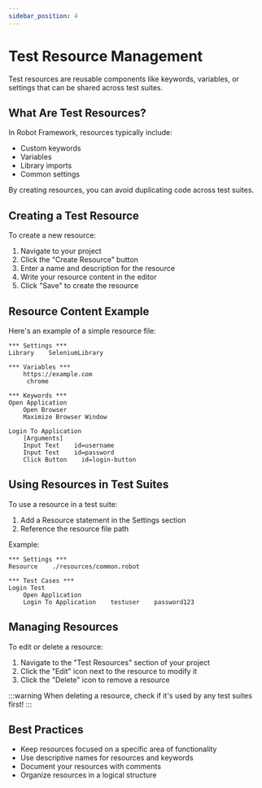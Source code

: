 ```yaml
---
sidebar_position: 4
---
```


# Test Resource Management

Test resources are reusable components like keywords, variables, or settings that can be shared across test suites.

## What Are Test Resources?

In Robot Framework, resources typically include:

- Custom keywords
- Variables
- Library imports
- Common settings

By creating resources, you can avoid duplicating code across test suites.

## Creating a Test Resource

To create a new resource:

1. Navigate to your project
2. Click the "Create Resource" button
3. Enter a name and description for the resource
4. Write your resource content in the editor
5. Click "Save" to create the resource

## Resource Content Example

Here's an example of a simple resource file:

```robot
*** Settings ***
Library    SeleniumLibrary

*** Variables ***
    https://example.com
     chrome

*** Keywords ***
Open Application
    Open Browser        
    Maximize Browser Window

Login To Application
    [Arguments]        
    Input Text    id=username    
    Input Text    id=password    
    Click Button    id=login-button
```

## Using Resources in Test Suites

To use a resource in a test suite:

1. Add a Resource statement in the Settings section
2. Reference the resource file path

Example:

```robot
*** Settings ***
Resource    ./resources/common.robot

*** Test Cases ***
Login Test
    Open Application
    Login To Application    testuser    password123
```

## Managing Resources

To edit or delete a resource:

1. Navigate to the "Test Resources" section of your project
2. Click the "Edit" icon next to the resource to modify it
3. Click the "Delete" icon to remove a resource

:::warning
When deleting a resource, check if it's used by any test suites first!
:::

## Best Practices

- Keep resources focused on a specific area of functionality
- Use descriptive names for resources and keywords
- Document your resources with comments
- Organize resources in a logical structure
